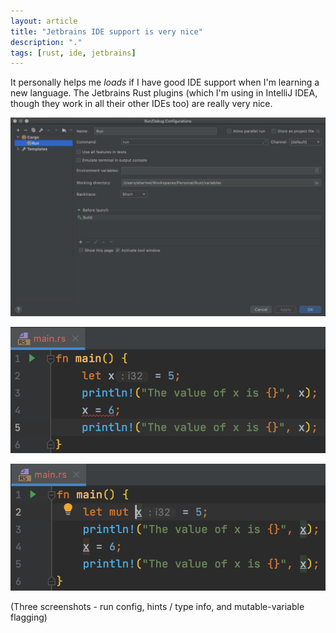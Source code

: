 ```yaml
---
layout: article
title: "Jetbrains IDE support is very nice"
description: "."
tags: [rust, ide, jetbrains]
---
```

It personally helps me _loads_ if I have good IDE support when I'm learning a new language. The Jetbrains Rust plugins (which I'm using in IntelliJ IDEA, though they work in all their other IDEs too) are really very nice. 

![Run Config](images/idea-rust-run-config.png "Run Config")

![Hints / type info](images/idea-rust-support-1.png "Hints / type info")

![Mutable-variable flagging](images/idea-rust-support-2.png "mutable-variable flagging")



(Three screenshots - run config, hints / type info, and mutable-variable flagging)

